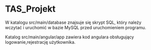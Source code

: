 # TAS_Projekt

W katalogu src/main/database znajsuje się skrypt SQL, który należy wczytać i uruchomić w bazie MySQL przed uruchomieniem programu.

Katalog src/main/angular/app zawiera kod angulara obsługujący logowanie,rejestrację użytkownika.
